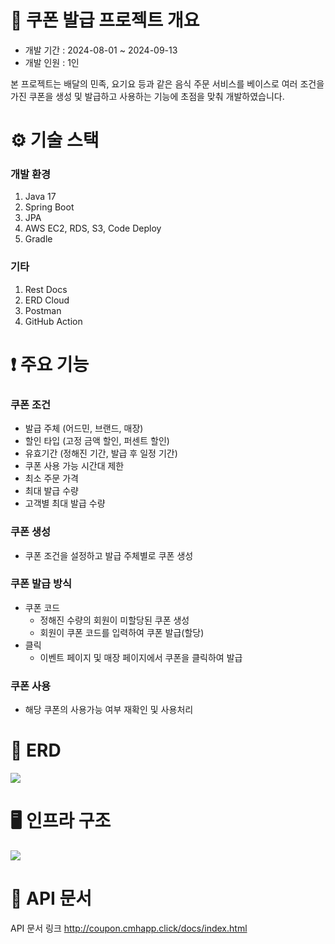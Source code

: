 # 🔔 쿠폰 발급 프로젝트 개요
- 개발 기간 : 2024-08-01 ~ 2024-09-13
- 개발 인원 : 1인
  
본 프로젝트는 배달의 민족, 요기요 등과 같은 음식 주문 서비스를 베이스로 여러 조건을 가진 쿠폰을 생성 및 발급하고 사용하는 기능에 초점을 맞춰 개발하였습니다.

# ⚙ 기술 스택
### 개발 환경
1. Java 17
2. Spring Boot
4. JPA
5. AWS EC2, RDS, S3, Code Deploy
6. Gradle

### 기타
1. Rest Docs
2. ERD Cloud
3. Postman
4. GitHub Action

# ❗ 주요 기능
### 쿠폰 조건
  - 발급 주체 (어드민, 브랜드, 매장)
  - 할인 타입 (고정 금액 할인, 퍼센트 할인)
  - 유효기간 (정해진 기간, 발급 후 일정 기간)
  - 쿠폰 사용 가능 시간대 제한
  - 최소 주문 가격
  - 최대 발급 수량
  - 고객별 최대 발급 수량

### 쿠폰 생성
  - 쿠폰 조건을 설정하고 발급 주체별로 쿠폰 생성
      
### 쿠폰 발급 방식
  - 쿠폰 코드
    - 정해진 수량의 회원이 미할당된 쿠폰 생성
    - 회원이 쿠폰 코드를 입력하여 쿠폰 발급(할당)
  - 클릭
    - 이벤트 페이지 및 매장 페이지에서 쿠폰을 클릭하여 발급
    
### 쿠폰 사용
  - 해당 쿠폰의 사용가능 여부 재확인 및 사용처리

# 📌 ERD
<img src="https://github.com/user-attachments/assets/c3019305-cab9-49e4-9931-1ceacaaf1390">

# 🖥 인프라 구조
<img src="https://github.com/user-attachments/assets/4c6de939-8886-434d-a77c-c581d5185fa2">

# 📃 API 문서
API 문서 링크 <http://coupon.cmhapp.click/docs/index.html>
